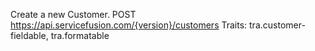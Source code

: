 Create a new Customer. POST https://api.servicefusion.com/{version}/customers Traits: tra.customer-fieldable, tra.formatable